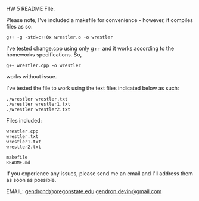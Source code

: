 HW 5 README FIle.

Please note, I've included a makefile for convenience - however, it compiles files as so:

	g++ -g -std=c++0x wrestler.o -o wrestler

I've tested change.cpp using only g++ and it works according to the homeworks specifications. So, 

	g++ wrestler.cpp -o wrestler

works without issue.

I've tested the file to work using the text files indicated below as such:

	./wrestler wrestler.txt
	./wrestler wrestler1.txt
	./wrestler wrestler2.txt

Files included:

	wrestler.cpp
	wrestler.txt
	wrestler1.txt
	wrestler2.txt

	makefile
	README.md


If you experience any issues, please send me an email and I'll address them as soon as possible.

EMAIL: gendrond@oregonstate.edu
	   gendron.devin@gmail.com